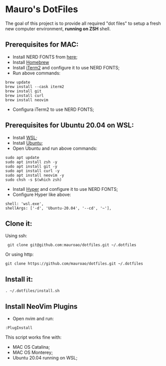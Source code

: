 # Mauro's DotFiles

The goal of this project is to provide all required "dot files" to setup a fresh new computer environment, **running on ZSH** shell.  

## Prerequisites for MAC: 

- Install NERD FONTS from [here](fonts/);
- Install [Homebrew](https://brew.sh)
- Install [iTerm2](https://iterm2.com) and configure it to use NERD FONTS;
- Run above commands:
```
brew update
brew install --cask iterm2
brew install git
brew install curl 
brew install neovim
```
- Configura iTerm2 to use NERD FONTS;

## Prerequisites for Ubuntu 20.04 on WSL:

- Install [WSL](https://docs.microsoft.com/en-us/windows/wsl/install);
- Install [Ubuntu](https://apps.microsoft.com/store/detail/ubuntu-2004/9N6SVWS3RX71?hl=pt-br&gl=BR);
- Open Ubuntu and run above commands:
```
sudo apt update
sudo apt install zsh -y
sudo apt install git -y
sudo apt install curl -y
sudo apt install neovim -y
sudo chsh -s $(which zsh)
```
- Install [Hyper](https://hyper.is) and configure it to use NERD FONTS;
- Configure Hyper like above:
```
shell: 'wsl.exe',
shellArgs: ['-d', 'Ubuntu-20.04', '--cd', '~'],
```

## Clone it:

Using ssh:
```
 git clone git@github.com:mauroao/dotfiles.git ~/.dotfiles
```
Or using http:
```
git clone https://github.com/mauroao/dotfiles.git ~/.dotfiles
```

## Install it:

```
. ~/.dotfiles/install.sh
```
## Install NeoVim Plugins

- Open nvim and run:
```
:PlugInstall
```
This script works fine with:
- MAC OS Catalina;
- MAC OS Monterey;
- Ubuntu 20.04 running on WSL;
